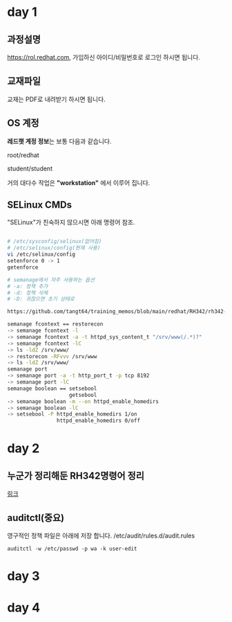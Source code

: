 # day 1

## 과정설명
https://rol.redhat.com, 가입하신 아이디/비밀번호로 로그인 하시면 됩니다.

## 교재파일

교재는 PDF로 내려받기 하시면 됩니다.

## OS 계정

**레드햇 계정 정보**는 보통 다음과 같습니다. 

root/redhat

student/student

거의 대다수 작업은 **"workstation"** 에서 이루어 집니다.


## SELinux CMDs

"SELinux"가 친숙하지 않으시면 아래 명령어 참조.

```bash

# /etc/sysconfig/selinux(없어짐)
# /etc/selinux/config(현재 사용)
vi /etc/selinux/config
setenforce 0 -> 1
getenforce 

# semanage에서 자주 사용하는 옵션
# -a: 정책 추가
# -d: 정책 삭제
# -D: 귀찮으면 초기 상태로

https://github.com/tangt64/training_memos/blob/main/redhat/RH342/rh342-skt-memo-20221205.md

semanage fcontext == restorecon 
-> semanage fcontext -l
-> semanage fcontext -a -t httpd_sys_content_t "/srv/www(/.*)?"
-> semanage fcontext -lC
-> ls -ldZ /srv/www/
-> restorecon -RFvvv /srv/www
-> ls -ldZ /srv/www/
semanage port 
-> semanage port -a -t http_port_t -p tcp 8192
-> semanage port -lC
semanage boolean == setsebool 
                    getsebool
-> semanage boolean -m --on httpd_enable_homedirs
-> semanage boolean -lC
-> setsebool -P httpd_enable_homedirs 1/on
                httpd_enable_homedirs 0/off
```

# day 2

## 누군가 정리해둔 RH342명령어 정리

[링크](https://gist.github.com/luckylittle/9991c6b61ed15000ca947b1153472256)

## auditctl(중요)

영구적인 정책 파일은 아래에 저장 합니다.
/etc/audit/rules.d/audit.rules

```
auditctl -w /etc/passwd -p wa -k user-edit
```


# day 3

# day 4
